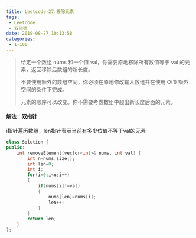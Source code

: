 ```yaml
---
title: Leetcode-27.移除元素
tags:
 - Leetcode
 - 双指针
date: 2019-08-27 10:13:58
categories:
 - 1-100
---
```


> 给定一个数组 nums 和一个值 val，你需要原地移除所有数值等于 val 的元素，返回移除后数组的新长度。
>
> 不要使用额外的数组空间，你必须在原地修改输入数组并在使用 O(1) 额外空间的条件下完成。
>
> 元素的顺序可以改变。你不需要考虑数组中超出新长度后面的元素。

<!--more-->

#### 解法：双指针

i指针遍历数组，len指针表示当前有多少位值不等于val的元素

```c++
class Solution {
public:
    int removeElement(vector<int>& nums, int val) {
        int n=nums.size();
        int len=0;
        int i;
        for(i=0;i<n;i++)
        {
            if(nums[i]!=val)
            {
                nums[len]=nums[i];
                len++;
            }
        }
        return len;
    }
};
```

